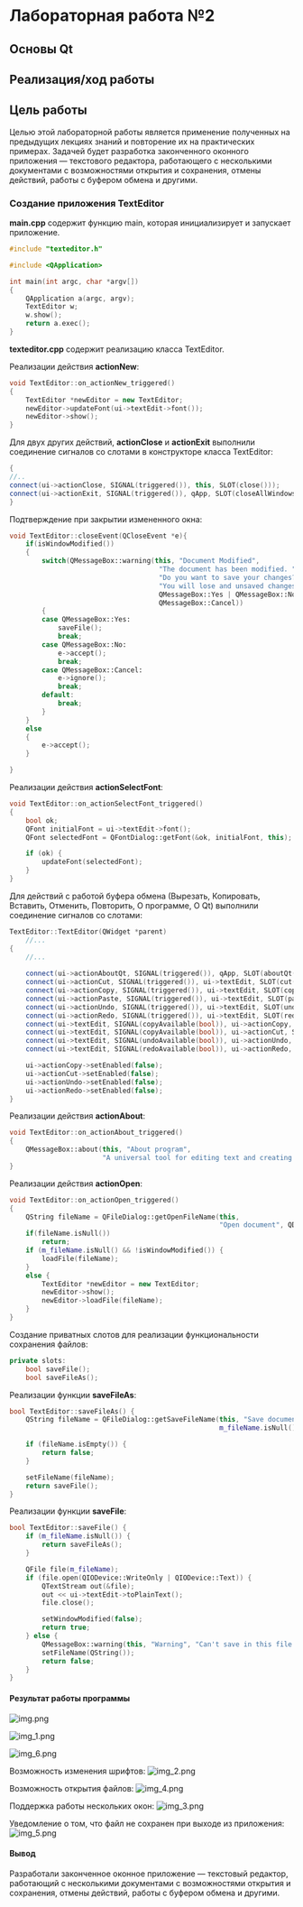 
# Лабораторная работа №2 #

## Основы Qt ##

## Реализация/ход работы ##

## Цель работы ##

Целью этой лабораторной работы является применение полученных на предыдущих лекциях знаний и повторение их на практических примерах. Задачей будет разработка законченного оконного приложения — текстового редактора, работающего с несколькими документами с возможностями открытия и сохранения, отмены действий, работы с буфером обмена и другими.

### Создание приложения TextEditor ###

**main.cpp** содержит функцию main, которая инициализирует и запускает приложение.

```c++
#include "texteditor.h"

#include <QApplication>

int main(int argc, char *argv[])
{
    QApplication a(argc, argv);
    TextEditor w;
    w.show();
    return a.exec();
}
```

**texteditor.cpp** содержит реализацию класса TextEditor.

Реализации действия **actionNew**:

```c++
void TextEditor::on_actionNew_triggered()
{
    TextEditor *newEditor = new TextEditor;
    newEditor->updateFont(ui->textEdit->font());
    newEditor->show();
}
```

Для двух других действий, **actionClose** и **actionExit** выполнили соединение сигналов со слотами в конструкторе класса TextEditor:

```c++
{
//..
connect(ui->actionClose, SIGNAL(triggered()), this, SLOT(close()));
connect(ui->actionExit, SIGNAL(triggered()), qApp, SLOT(closeAllWindows()));
}
```

Подтверждение при закрытии измененного окна:

```c++
void TextEditor::closeEvent(QCloseEvent *e){
    if(isWindowModified())
    {
        switch(QMessageBox::warning(this, "Document Modified",
                                     "The document has been modified. "
                                     "Do you want to save your changes?\n"
                                     "You will lose and unsaved changes.",
                                     QMessageBox::Yes | QMessageBox::No | QMessageBox::Cancel,
                                     QMessageBox::Cancel))
        {
        case QMessageBox::Yes:
            saveFile();
            break;
        case QMessageBox::No:
            e->accept();
            break;
        case QMessageBox::Cancel:
            e->ignore();
            break;
        default:
            break;
        }
    }
    else
    {
        e->accept();
    }

}
```

Реализации действия **actionSelectFont**:

```c++
void TextEditor::on_actionSelectFont_triggered()
{
    bool ok;
    QFont initialFont = ui->textEdit->font();
    QFont selectedFont = QFontDialog::getFont(&ok, initialFont, this);

    if (ok) {
        updateFont(selectedFont);
    }
}
```

Для действий с работой буфера обмена (Вырезать, Копировать, Вставить, Отменить, Повторить, О программе, О Qt) выполнили соединение сигналов со слотами:

```c++
TextEditor::TextEditor(QWidget *parent)
    //...
{
    //...
    
    connect(ui->actionAboutQt, SIGNAL(triggered()), qApp, SLOT(aboutQt()));
    connect(ui->actionCut, SIGNAL(triggered()), ui->textEdit, SLOT(cut()));
    connect(ui->actionCopy, SIGNAL(triggered()), ui->textEdit, SLOT(copy()));
    connect(ui->actionPaste, SIGNAL(triggered()), ui->textEdit, SLOT(paste()));
    connect(ui->actionUndo, SIGNAL(triggered()), ui->textEdit, SLOT(undo()));
    connect(ui->actionRedo, SIGNAL(triggered()), ui->textEdit, SLOT(redo()));
    connect(ui->textEdit, SIGNAL(copyAvailable(bool)), ui->actionCopy, SLOT(setEnabled(bool)));
    connect(ui->textEdit, SIGNAL(copyAvailable(bool)), ui->actionCut, SLOT(setEnabled(bool)));
    connect(ui->textEdit, SIGNAL(undoAvailable(bool)), ui->actionUndo, SLOT(setEnabled(bool)));
    connect(ui->textEdit, SIGNAL(redoAvailable(bool)), ui->actionRedo, SLOT(setEnabled(bool)));

    ui->actionCopy->setEnabled(false);
    ui->actionCut->setEnabled(false);
    ui->actionUndo->setEnabled(false);
    ui->actionRedo->setEnabled(false);
}
```
Реализации действия **actionAbout**:

```c++
void TextEditor::on_actionAbout_triggered()
{
    QMessageBox::about(this, "About program",
                       "A universal tool for editing text and creating documents. It can work with several documents and has the ability to open and save, cancel actions, work with the clipboard and others.");
}
```
Реализации действия **actionOpen**:

```c++
void TextEditor::on_actionOpen_triggered()
{
    QString fileName = QFileDialog::getOpenFileName(this,
                                                    "Open document", QDir::currentPath(), "Text documents (*.txt)");
    if(fileName.isNull())
        return;
    if (m_fileName.isNull() && !isWindowModified()) {
        loadFile(fileName);
    }
    else {
        TextEditor *newEditor = new TextEditor;
        newEditor->show();
        newEditor->loadFile(fileName);
    }
}
```

Создание приватных слотов для реализации функциональности сохранения файлов:

```c++
private slots:
    bool saveFile();
    bool saveFileAs();
```

Реализации функции **saveFileAs**:

```c++
bool TextEditor::saveFileAs() {
    QString fileName = QFileDialog::getSaveFileName(this, "Save document",
                                                    m_fileName.isNull() ? QDir::currentPath() : m_fileName, "Text documents (*.txt)");

    if (fileName.isEmpty()) {
        return false;
    }

    setFileName(fileName);
    return saveFile();
}
```

Реализации функции **saveFile**:

```c++
bool TextEditor::saveFile() {
    if (m_fileName.isNull()) {
        return saveFileAs();
    }

    QFile file(m_fileName);
    if (file.open(QIODevice::WriteOnly | QIODevice::Text)) {
        QTextStream out(&file);
        out << ui->textEdit->toPlainText();
        file.close();

        setWindowModified(false);
        return true;
    } else {
        QMessageBox::warning(this, "Warning", "Can't save in this file.");
        setFileName(QString());
        return false;
    }
}
```

#### Результат работы программы ####

![img.png](images/img.png)

![img_1.png](images/img_1.png)

![img_6.png](images/img_6.png)

Возможность изменения шрифтов:
![img_2.png](images/img_2.png)

Возможность открытия файлов:
![img_4.png](images/img_4.png)

Поддержка работы нескольких окон:
![img_3.png](images/img_3.png)

Уведомление о том, что файл не сохранен при выходе из приложения:
![img_5.png](images/img_5.png)

#### Вывод ####

Разработали законченное оконное приложение — текстовый редактор, работающий с несколькими документами с возможностями открытия и сохранения, отмены действий, работы с буфером обмена и другими.
